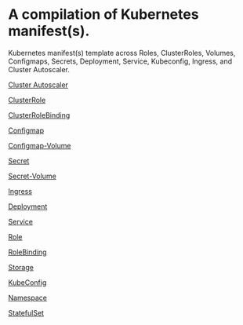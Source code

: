 # A compilation of Kubernetes manifest(s). 

Kubernetes manifest(s) template across Roles, ClusterRoles, Volumes, Configmaps, Secrets, Deployment, Service, Kubeconfig, Ingress, and Cluster Autoscaler.

[Cluster Autoscaler](k8s-autoscaler/k8s-autoscaler.yaml)

[ClusterRole](k8s-clusterRole-manifest/k8s-clusterRole.yaml)

[ClusterRoleBinding](k8s-clusterRole-manifest/k8s-clusterRoleBinding.yaml)

[Configmap](k8s-configmap-manifest/k8s-configmap.yaml)

[Configmap-Volume](k8s-configmap-volume-manifest/k8s-configmap-volume.yaml)

[Secret](k8s-Secret-manifest/k8s-secret.yaml)

[Secret-Volume](k8s-Secret-volume-manifest/k8s-secret-volume.yaml)

[Ingress](k8s-ingress-manifest/k8s-ingress.yaml)

[Deployment](k8s-manifest/k8s-deployment-service.yaml)

[Service](k8s-manifest/k8s-service.yaml)

[Role]()

[RoleBinding]()

[Storage]()

[KubeConfig]()

[Namespace]()

[StatefulSet]()